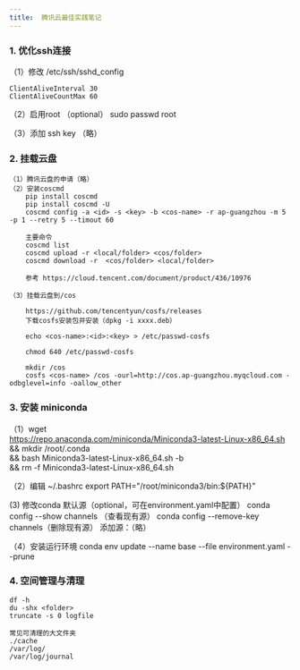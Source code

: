 ```yaml
---
title:  腾讯云最佳实践笔记
---
```


### 1. 优化ssh连接
  （1）修改 /etc/ssh/sshd_config

    ClientAliveInterval 30 
    ClientAliveCountMax 60

  （2）启用root （optional）
    sudo passwd root 

  （3）添加 ssh key （略）


### 2. 挂载云盘
    （1）腾讯云盘的申请（略）
    （2）安装coscmd
        pip install coscmd
        pip install coscmd -U
        coscmd config -a <id> -s <key> -b <cos-name> -r ap-guangzhou -m 5 -p 1 --retry 5 --timout 60

        主要命令
        coscmd list
        coscmd upload -r <local/folder> <cos/folder>
        coscmd download -r  <cos/folder> <local/folder>

        参考 https://cloud.tencent.com/document/product/436/10976
    
    （3）挂载云盘到/cos

        https://github.com/tencentyun/cosfs/releases
        下载cosfs安装包并安装（dpkg -i xxxx.deb）

        echo <cos-name>:<id>:<key> > /etc/passwd-cosfs

        chmod 640 /etc/passwd-cosfs

        mkdir /cos
        cosfs <cos-name> /cos -ourl=http://cos.ap-guangzhou.myqcloud.com -odbglevel=info -oallow_other

### 3. 安装 miniconda

  （1）wget \
    https://repo.anaconda.com/miniconda/Miniconda3-latest-Linux-x86_64.sh \
    && mkdir /root/.conda \
    && bash Miniconda3-latest-Linux-x86_64.sh -b \
    && rm -f Miniconda3-latest-Linux-x86_64.sh 

  （2）编辑 ~/.bashrc
    export PATH="/root/miniconda3/bin:${PATH}"

   (3) 修改conda 默认源（optional，可在environment.yaml中配置）
    conda config --show channels （查看现有源）
    conda config --remove-key channels（删除现有源）
    添加源：（略）

  （4）安装运行环境
    conda env update --name base --file environment.yaml --prune

### 4. 空间管理与清理
    df -h
    du -shx <folder>
    truncate -s 0 logfile

    常见可清理的大文件夹
    ./cache
    /var/log/
    /var/log/journal